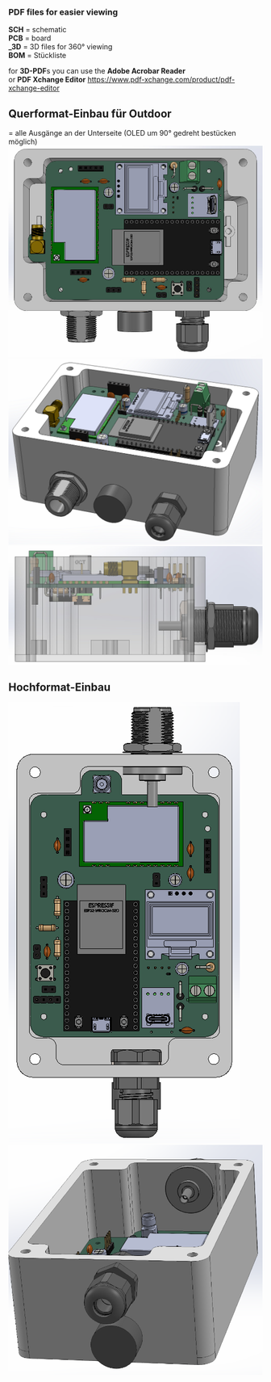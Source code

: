### PDF files for easier viewing

**SCH** = schematic  
**PCB** = board  
**_3D** = 3D files for 360° viewing  
**BOM** = Stückliste

for **3D-PDF**s you can use the **Adobe Acrobar Reader**  
or **PDF Xchange Editor** https://www.pdf-xchange.com/product/pdf-xchange-editor

## Querformat-Einbau für Outdoor
= alle Ausgänge an der Unterseite (OLED um 90° gedreht bestücken möglich)  
![InTheBox1](ESP32-E22_2.1.2_intheBox.jpg)  
![InTheBox2](ESP32-E22_2.1.2_intheBox_x.PNG)  
![InTheBox3](ESP32-E22_2.1.2_intheBox_y.jpg)

## Hochformat-Einbau
![InTheBox1](ESP32-E22_2.1.1_intheBox.PNG)  
![InTheBox2](ESP32-E22_2.1.1_intheBox_x.PNG)  
